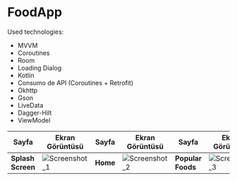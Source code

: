 # FoodApp

Used technologies:

- MVVM
- Coroutines
- Room
- Loading Dialog
- Kotlin
- Consumo de API (Coroutines + Retrofit)
- Okhttp
- Gson
- LiveData
- Dagger-Hilt
- ViewModel

| Sayfa           | Ekran Görüntüsü                                                 | Sayfa           | Ekran Görüntüsü                                                 | Sayfa           | Ekran Görüntüsü                                                 | Sayfa           | Ekran Görüntüsü                                                 | Sayfa           | Ekran Görüntüsü                                             |   
| --------------- | -------------------------------------------------------------- | --------------- | -------------------------------------------------------------- | --------------- | -------------------------------------------------------------- | --------------- | -------------------------------------------------------------- | --------------- | -------------------------------------------------------------- |
| **Splash Screen** | ![Screenshot_1](https://github.com/ayberktmn/FoodApp/assets/83671296/7e3d99fd-5c1f-478c-b909-1043e379e58e) | **Home**  |![Screenshot_2](https://github.com/ayberktmn/FoodApp/assets/83671296/a785a896-3271-4859-aa2c-b8b8e1306f81) | **Popular Foods**      | ![Screenshot_3](https://github.com/ayberktmn/FoodApp/assets/83671296/9704254b-fd77-41d4-a1bf-ff981f669de1)| **Favorite Foods**|![Screenshot_4](https://github.com/ayberktmn/FoodApp/assets/83671296/5c3cd3ba-480d-486a-aa9e-c952f169af77) |**Food Description**| ![Screenshot_5](https://github.com/ayberktmn/FoodApp/assets/83671296/64b4e967-8693-4e92-8fb8-91b5ac28d277)|
